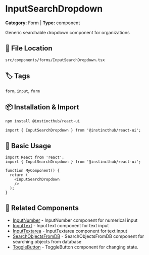 # InputSearchDropdown

**Category:** Form | **Type:** component

Generic searchable dropdown component for organizations

## 📁 File Location

`src/components/forms/InputSearchDropdown.tsx`

## 🏷️ Tags

`form`, `input`, `form`

## 📦 Installation & Import

```bash
npm install @instincthub/react-ui
```

```tsx
import { InputSearchDropdown } from '@instincthub/react-ui';
```

## 🚀 Basic Usage

```tsx
import React from 'react';
import { InputSearchDropdown } from '@instincthub/react-ui';

function MyComponent() {
  return (
    <InputSearchDropdown
    />
  );
}
```

## 🔗 Related Components

- [InputNumber](./InputNumber.md) - InputNumber component for numerical input
- [InputText](./InputText.md) - InputText component for text input
- [InputTextarea](./InputTextarea.md) - InputTextarea component for text input
- [SearchObjectsFromDB](./SearchObjectsFromDB.md) - SearchObjectsFromDB component for searching objects from database
- [ToggleButton](./ToggleButton.md) - ToggleButton component for changing state.

